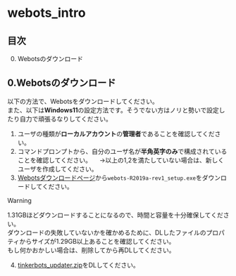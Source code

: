 # webots_intro



## 目次

0. Webotsのダウンロード
<!-- ロボットの仕組みの学習&ロボットシミュレータのセットアップ
モータの仕組みの学習、モータの演習
センサの仕組みの学習、センサの演習
かしこい動作のプログラミング演習
オリジナルロボットの設計・制作・プログラミング
オリジナルロボットの試験・調整 -->


## 0.Webotsのダウンロード

以下の方法で、Webotsをダウンロードしてください。  
また、以下は**Windows11**の設定方法です。そうでない方はノリと勢いで設定したり自力で頑張るなりしてください。

1. ユーザの種類が**ローカルアカウント**の**管理者**であることを確認してください。
2. コマンドプロンプトから、自分のユーザ名が**半角英字のみ**で構成されていることを確認してください。
　→以上の1,2を満たしていない場合は、新しくユーザを作成してください。
3. [Webotsダウンロードページ](https://github.com/cyberbotics/webots/releases/tag/R2019a-rev1)から`webots-R2019a-rev1_setup.exe`をダウンロードしてください。

> [!WARNING]
> 1.31GBほどダウンロードすることになるので、時間と容量を十分確保してください。  
> ダウンロードの失敗していないかを確かめるために、DLしたファイルのプロパティからサイズが1.29GB以上あることを確認してください。  
> もし何かおかしい場合は、削除してから再DLしてください。

4. [tinkerbots_updater.zip](./tinkerbots_updater.zip)をDLしてください。